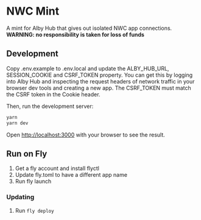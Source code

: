 # NWC Mint

A mint for Alby Hub that gives out isolated NWC app connections. **WARNING: no responsibility is taken for loss of funds**

## Development

Copy .env.example to .env.local and update the ALBY_HUB_URL, SESSION_COOKIE and CSRF_TOKEN property. You can get this by logging into Alby Hub and inspecting the request headers of network traffic in your browser dev tools and creating a new app. The CSRF_TOKEN must match the CSRF token in the Cookie header.

Then, run the development server:

```bash
yarn
yarn dev
```

Open [http://localhost:3000](http://localhost:3000) with your browser to see the result.


## Run on Fly
1. Get a fly account and install flyctl
2. Update fly.toml to have a different app name
3. Run fly launch
### Updating
1. Run `fly deploy`
